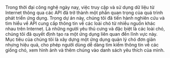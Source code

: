 Trong thời đại công nghệ ngày nay, việc truy cập và sử dụng dữ liệu từ Internet thông qua các API đã trở thành một phần quan trọng của quá trình phát triển ứng dụng. Trong dự án này, chúng tôi đã tiến hành nghiên cứu và tìm hiểu về API cung cấp thông tin về các loài chó từ nhiều nguồn khác nhau trên Internet.
Là những người yêu thú cưng và đặc biệt là các loài chó, chúng tôi đã quyết định tạo ra một ứng dụng liên quan đến lĩnh vực này. Mục tiêu của chúng tôi là xây dựng một ứng dụng quản lý chó đơn giản nhưng hiệu quả, cho phép người dùng dễ dàng tìm kiếm thông tin về các giống chó, xem hình ảnh và thêm chúng vào danh sách yêu thích của mình.

